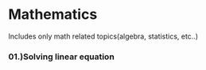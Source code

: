 # Mathematics
Includes only math related topics(algebra, statistics, etc..)
### 01.)Solving linear equation 